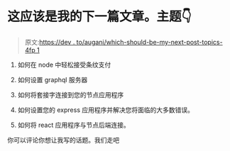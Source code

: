 # 这应该是我的下一篇文章。主题👇

> 原文:[https://dev . to/augani/which-should-be-my-next-post-topics-4fp 1](https://dev.to/augani/which-should-be-my-next-post-topics-4fp1)

1.  如何在 node 中轻松接受条纹支付

2.  如何设置 graphql 服务器

3.  如何将套接字连接到您的节点应用程序

4.  如何设置您的 express 应用程序并解决您将面临的大多数错误。

5.  如何将 react 应用程序与节点后端连接。

你可以评论你想让我写的话题。我们走吧